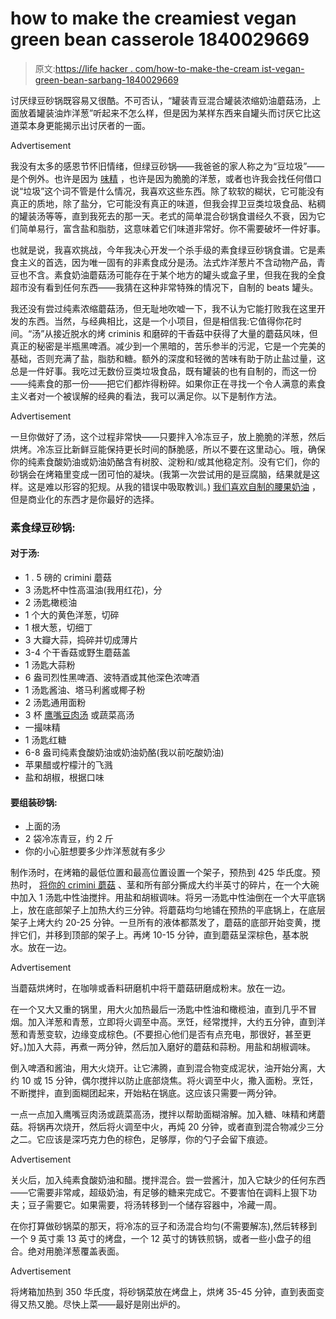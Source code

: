 # how to make the creamiest vegan green bean casserole 1840029669

> 原文:[https://life hacker . com/how-to-make-the-cream ist-vegan-green-bean-sarbang-1840029669](https://lifehacker.com/how-to-make-the-creamiest-vegan-green-bean-casserole-1840029669)

讨厌绿豆砂锅既容易又很酷。不可否认，“罐装青豆混合罐装浓缩奶油蘑菇汤，上面放着罐装油炸洋葱”听起来不怎么样，但是因为某样东西来自罐头而讨厌它比这道菜本身更能揭示出讨厌者的一面。

<label class="bxm4mm-13 juykRM">Advertisement</label>

我没有太多的感恩节怀旧情绪，但绿豆砂锅——我爸爸的家人称之为“豆垃圾”——是个例外。也许是因为 [味精](https://lifehacker.com/put-msg-in-everything-you-cowards-1831721707) ，也许是因为脆脆的洋葱，或者也许我会找任何借口说“垃圾”这个词不管是什么情况，我喜欢这些东西。除了软软的糊状，它可能没有真正的质地，除了盐分，它可能没有真正的味道，但我会捍卫豆类垃圾食品、粘稠的罐装汤等等，直到我死去的那一天。老式的简单混合砂锅食谱经久不衰，因为它们简单易行，富含盐和脂肪，这意味着它们味道非常好。你不需要破坏一件好事。

也就是说，我喜欢挑战，今年我决心开发一个杀手级的素食绿豆砂锅食谱。它是素食主义的首选，因为唯一固有的非素食成分是汤。法式炸洋葱片不含动物产品，青豆也不含。素食奶油蘑菇汤可能存在于某个地方的罐头或盒子里，但我在我的全食超市没有看到任何东西——我猜在这种非常特殊的情况下，自制的 beats 罐头。

我还没有尝过纯素浓缩蘑菇汤，但无耻地吹嘘一下，我不认为它能打败我在这里开发的东西。当然，与经典相比，这是一个小项目，但是相信我:它值得你花时间。“汤”从接近脱水的烤 criminis 和磨碎的干香菇中获得了大量的蘑菇风味，但真正的秘密是半瓶黑啤酒。减少到一个黑暗的，苦乐参半的污泥，它是一个完美的基础，否则充满了盐，脂肪和糖。额外的深度和轻微的苦味有助于防止盐过量，这总是一件好事。我吃过无数份豆类垃圾食品，既有罐装的也有自制的，而这一份——纯素食的那一份——把它们都炸得粉碎。如果你正在寻找一个令人满意的素食主义者对一个被误解的经典的看法，我可以满足你。以下是制作方法。

<label class="bxm4mm-13 juykRM">Advertisement</label>

一旦你做好了汤，这个过程非常快——只要拌入冷冻豆子，放上脆脆的洋葱，然后烘烤。冷冻豆比新鲜豆能保持更长时间的酥脆感，所以不要在这里动心。哦，确保你的纯素食酸奶油或奶油奶酪含有树胶、淀粉和/或其他稳定剂。没有它们，你的砂锅会在烤箱里变成一团可怕的凝块。(我第一次尝试用的是豆腐脑，结果就是这样。这是难以形容的犯规。从我的错误中吸取教训。) [我们喜欢自制的腰果奶油](https://skillet.lifehacker.com/how-to-make-your-own-vegan-ikea-style-meatballs-1835305813) ，但是商业化的东西才是你最好的选择。

### 素食绿豆砂锅:

#### 对于汤:

*   1 . 5 磅的 crimini 蘑菇
*   3 汤匙杯中性高温油(我用红花)，分
*   2 汤匙橄榄油
*   1 个大的黄色洋葱，切碎
*   1 根大葱，切细丁
*   3 大瓣大蒜，捣碎并切成薄片
*   3-4 个干香菇或野生蘑菇盖
*   1 汤匙大蒜粉
*   6 盎司烈性黑啤酒、波特酒或其他深色浓啤酒
*   1 汤匙酱油、塔马利酱或椰子粉
*   2 汤匙通用面粉
*   3 杯 [鹰嘴豆肉汤](https://lifehacker.com/chickpea-broth-is-the-key-to-your-vegan-thanksgiving-1839940473) 或蔬菜高汤
*   一撮味精
*   1 汤匙红糖
*   6-8 盎司纯素食酸奶油或奶油奶酪(我以前吃酸奶油)
*   苹果醋或柠檬汁的飞溅
*   盐和胡椒，根据口味

#### 要组装砂锅:

*   上面的汤
*   2 袋冷冻青豆，约 2 斤
*   你的小心脏想要多少炸洋葱就有多少

制作汤时，在烤箱的最低位置和最高位置设置一个架子，预热到 425 华氏度。预热时， [将你的 crimini 蘑菇](https://skillet.lifehacker.com/tear-mushrooms-for-a-better-saute-1826197453) 、茎和所有部分撕成大约半英寸的碎片，在一个大碗中加入 1 汤匙中性油搅拌。用盐和胡椒调味。将另一汤匙中性油倒在一个大平底锅上，放在底部架子上加热大约三分钟。将蘑菇均匀地铺在预热的平底锅上，在底层架子上烤大约 20-25 分钟。一旦所有的液体都蒸发了，蘑菇的底部开始变黄，搅拌它们，并移到顶部的架子上。再烤 10-15 分钟，直到蘑菇呈深棕色，基本脱水。放在一边。

<label class="bxm4mm-13 juykRM">Advertisement</label>

当蘑菇烘烤时，在咖啡或香料研磨机中将干蘑菇研磨成粉末。放在一边。

在一个又大又重的锅里，用大火加热最后一汤匙中性油和橄榄油，直到几乎不冒烟。加入洋葱和青葱，立即将火调至中高。烹饪，经常搅拌，大约五分钟，直到洋葱和青葱变软，边缘变成棕色。(不要担心他们是否有点充电，那很好，甚至更好。)加入大蒜，再煮一两分钟，然后加入磨好的蘑菇和蒜粉。用盐和胡椒调味。

倒入啤酒和酱油，用大火烧开。让它沸腾，直到混合物变成泥状，油开始分离，大约 10 或 15 分钟，偶尔搅拌以防止底部烧焦。将火调至中火，撒入面粉。烹饪，不断搅拌，直到面糊团起来，开始粘在锅底。这应该只需要一两分钟。

一点一点加入鹰嘴豆肉汤或蔬菜高汤，搅拌以帮助面糊溶解。加入糖、味精和烤蘑菇。将锅再次烧开，然后将火调至中火，再炖 20 分钟，或者直到混合物减少三分之二。它应该是深巧克力色的棕色，足够厚，你的勺子会留下痕迹。

<label class="bxm4mm-13 juykRM">Advertisement</label>

关火后，加入纯素食酸奶油和醋。搅拌混合。尝一尝酱汁，加入它缺少的任何东西——它需要非常咸，超级奶油，有足够的糖来完成它。不要害怕在调料上狠下功夫；豆子需要它。如果需要，将汤转移到一个储存容器中，冷藏一周。

在你打算做砂锅菜的那天，将冷冻的豆子和汤混合均匀(不需要解冻),然后转移到一个 9 英寸乘 13 英寸的烤盘，一个 12 英寸的铸铁煎锅，或者一些小盘子的组合。绝对用脆洋葱覆盖表面。

<label class="bxm4mm-13 juykRM">Advertisement</label>

将烤箱加热到 350 华氏度，将砂锅菜放在烤盘上，烘烤 35-45 分钟，直到表面变得又热又脆。尽快上菜——最好是刚出炉的。